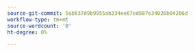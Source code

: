 ```yaml
---
source-git-commit: 5ab637d9b9955ab334ee67ed887e34026b04206d
workflow-type: tm+mt
source-wordcount: '0'
ht-degree: 0%

---
```

